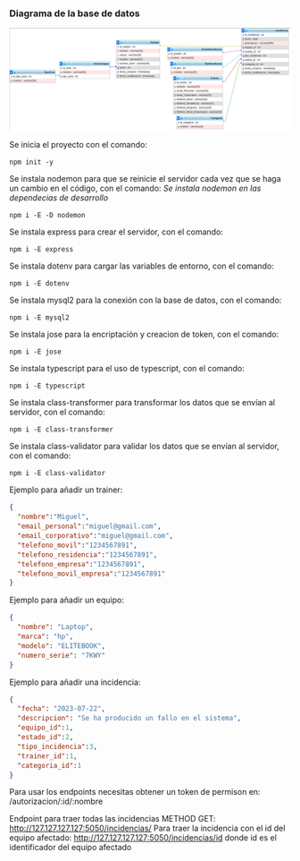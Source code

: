 ### Diagrama de la base de datos
![Diagrama_ER](./assets/img/diagrama.png)

Se inicia el proyecto con el comando:
```shell
npm init -y
```
Se instala nodemon para que se reinicie el servidor cada vez que se haga un cambio en el código, con el comando:
*Se instala nodemon en las dependecias de desarrollo*
```shell
npm i -E -D nodemon
```
Se instala express para crear el servidor, con el comando:
```shell
npm i -E express
```
Se instala dotenv para cargar las variables de entorno, con el comando:
```shell
npm i -E dotenv
```
Se instala mysql2 para la conexión con la base de datos, con el comando:
```shell
npm i -E mysql2
```
Se instala jose para la encriptación y creacion de token, con el comando:
```shell
npm i -E jose
```
Se instala typescript para el uso de typescript, con el comando:
```shell
npm i -E typescript
```
Se instala class-transformer para transformar los datos que se envían al servidor, con el comando:
```shell
npm i -E class-transformer
```
Se instala class-validator para validar los datos que se envían al servidor, con el comando:
```shell
npm i -E class-validator
```

Ejemplo para añadir un trainer:
```json
{
  "nombre":"Miguel",
  "email_personal":"miguel@gmail.com",
  "email_corporativo":"miguel@gmail.com",
  "telefono_movil":"1234567891",
  "telefono_residencia":"1234567891",
  "telefono_empresa":"1234567891",
  "telefono_movil_empresa":"1234567891"
}
```
Ejemplo para añadir un equipo:
```json
{
  "nombre": "Laptop",
  "marca": "hp",
  "modelo": "ELITEBOOK",
  "numero_serie": "7KWY"
}
```
Ejemplo para añadir una incidencia:
```json
{
  "fecha": "2023-07-22",
  "descripcion": "Se ha producido un fallo en el sistema",
  "equipo_id":1,
  "estado_id":2,
  "tipo_incidencia":3,
  "trainer_id":1,
  "categoria_id":1 
}
```

Para usar los endpoints necesitas obtener un token de permison en:
/autorizacion/:id/:nombre

Endpoint para traer todas las incidencias
METHOD GET:
http://127.127.127.127:5050/incidencias/
Para traer la incidencia con el id del equipo afectado:
http://127.127.127.127:5050/incidencias/id
donde id es el identificador del equipo afectado

